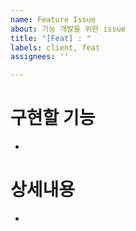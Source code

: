 ```yaml
---
name: Feature Issue
about: 기능 개발을 위한 issue
title: "[Feat] : "
labels: client, feat
assignees: ''

---
```


# 구현할 기능
- 

# 상세내용 
-
